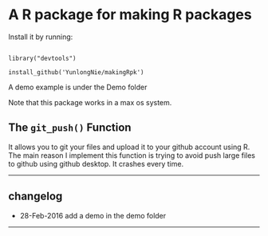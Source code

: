 # A R package for making R packages

Install it by running: 

```

library("devtools")

install_github('YunlongNie/makingRpk')

```

A demo example is under the Demo folder

Note that this package works in a max os system.


## The `git_push()` Function 
It allows you to git your files and upload it to your github account using R. The main reason I implement this function is trying to avoid push large files to github using github desktop. It crashes every time. 

----
## changelog
* 28-Feb-2016 add a demo in the demo folder

----
